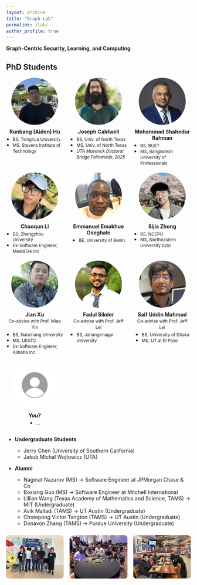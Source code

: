 ```yaml
---
layout: archive
title: "Graph Lab"
permalink: /lab/
author_profile: true
---
```


<strong>Graph-Centric Security, Learning, and Computing</strong>

## PhD Students

<style>
  /* Responsive grid: 2 → 3 → 4 columns */
  .students-grid{
    display:grid;
    gap:18px;
    align-items:start;
    margin:12px 0 28px;
    grid-template-columns:repeat(2,minmax(0,1fr));
  }
  @media (min-width:700px){
    .students-grid{ grid-template-columns:repeat(3,minmax(0,1fr)); }
  }
  @media (min-width:1000px){
    .students-grid{ grid-template-columns:repeat(4,minmax(0,1fr)); }
  }
</style>


<!-- Put headshots in /images/students/ with the filenames below (or rename) -->
<!-- <div style="display:grid;grid-template-columns:repeat(auto-fill,minmax(160px,1fr));gap:18px;align-items:start;margin:12px 0 28px;"> -->

<div class="students-grid">

  <div style="text-align:center;">
    <img src="../images/Runbang.jpeg" alt="Runbang (Aiden) Hu" style="width:128px;height:128px;object-fit:cover;border-radius:50%;display:block;margin:0 auto 10px;">
    <div>
    <strong>Runbang (Aiden) Hu</strong>
    <ul style="list-style:disc;margin:4px auto 0;padding-left:18px;text-align:left;display:inline-block;line-height:1.1;">
      <li style="margin:0;"><small>BS, Tsinghua University</small></li>
      <li style="margin:0;"><small>MS, Stevens Institute of Technology</small></li>
    </ul>
    </div>
  </div>

  <div style="text-align:center;">
    <img src="../images/Joe.PNG" alt="Joseph Caldwell" style="width:128px;height:128px;object-fit:cover;border-radius:50%;display:block;margin:0 auto 10px;">
    <div>
    <strong>Joseph Caldwell</strong>
    <ul style="list-style:disc;margin:4px auto 0;padding-left:18px;text-align:left;display:inline-block;line-height:1.1;">
      <li style="margin:0;"><small>BS, Univ. of North Texas</small></li>
      <li style="margin:0;"><small>MS, Univ. of North Texas</small></li>
      <li style="margin:0;"><small><em>UTA Maverick Doctoral Bridge Fellowship, 2025</em></small></li>
    </ul>
    </div>
  </div>

  <div style="text-align:center;">
    <img src="../images/Shahed.JPG" alt="Mohammad Shahedur Rahman" style="width:128px;height:128px;object-fit:cover;border-radius:50%;display:block;margin:0 auto 10px;">
    <div><strong>Mohammad Shahedur Rahman</strong>
    <ul style="list-style:disc;margin:4px auto 0;padding-left:18px;text-align:left;display:inline-block;line-height:1.1;">
      <li style="margin:0;"><small>BS, BUET</small></li>
      <li style="margin:0;"><small>MS, Bangladesh University of Professionals</small></li>
    </ul>
    </div>
  </div>

  <div style="text-align:center;">
    <img src="../images/Chaoqun.jpeg" alt="Chaoqun Li" style="width:128px;height:128px;object-fit:cover;border-radius:50%;display:block;margin:0 auto 10px;">
    <div><strong>Chaoqun Li</strong><br/>
    <ul style="list-style:disc;margin:4px auto 0;padding-left:18px;text-align:left;display:inline-block;line-height:1.1;">
      <li style="margin:0;"><small>BS, Zhengzhou University</small></li>
      <li style="margin:0;"><small>Ex-Software Engineer, MediaTek Inc</small></li>
    </ul>
    </div>
  </div>

  <div style="text-align:center;">
    <img src="../images/Emmanuel.JPEG" alt="Emmanuel Emakhue Oseghale" style="width:128px;height:128px;object-fit:cover;border-radius:50%;display:block;margin:0 auto 10px;">
    <div><strong>Emmanuel Emakhue Oseghale</strong><br/>
    <ul style="list-style:disc;margin:4px auto 0;padding-left:18px;text-align:left;display:inline-block;line-height:1.1;">
      <li style="margin:0;"><small>BE, University of Benin</small></li>
    </ul>
    </div>
  </div>

  <div style="text-align:center;">
    <img src="../images/Sijia.jpeg" alt="Sijia Zhong" style="width:128px;height:128px;object-fit:cover;border-radius:50%;display:block;margin:0 auto 10px;">
    <div><strong>Sijia Zhong</strong><br/>
    <ul style="list-style:disc;margin:4px auto 0;padding-left:18px;text-align:left;display:inline-block;line-height:1.1;">
      <li style="margin:0;"><small>BS, NCEPU</small></li>
      <li style="margin:0;"><small>MS, Northeastern University (US)</small></li>
    </ul>
    </div>
  </div>

  <div style="text-align:center;">
    <img src="../images/jianxu.png" alt="Jian Xu" style="width:128px;height:128px;object-fit:cover;border-radius:50%;display:block;margin:0 auto 10px;">
    <div><strong>Jian Xu</strong><br/><small>Co-advise with Prof. Miao Yin</small></div>
    <ul style="list-style:disc;margin:4px auto 0;padding-left:18px;text-align:left;display:inline-block;line-height:1.1;">
      <li style="margin:0;"><small>BS, Nanchang University</small></li>
      <li style="margin:0;"><small>MS, UESTC</small></li>
      <li style="margin:0;"><small>Ex-Software Engineer, Alibaba Inc.</small></li>
    </ul>
  </div>

  <div style="text-align:center;">
    <img src="../images/Fadul.jpg" alt="Fadul Sikder" style="width:128px;height:128px;object-fit:cover;border-radius:50%;display:block;margin:0 auto 10px;">
    <div><strong>Fadul Sikder</strong><br/><small>Co-advise with Prof. Jeff Lei</small></div>
    <ul style="list-style:disc;margin:4px auto 0;padding-left:18px;text-align:left;display:inline-block;line-height:1.1;">
      <li style="margin:0;"><small>BS, Jahangirnagar University</small></li>
    </ul>
  </div>

  <div style="text-align:center;">
    <img src="../images/Saif.jpg" alt="Saif Uddin Mahmud" style="width:128px;height:128px;object-fit:cover;border-radius:50%;display:block;margin:0 auto 10px;">
    <div><strong>Saif Uddin Mahmud</strong><br/><small>Co-advise with Prof. Jeff Lei</small></div>
    <ul style="list-style:disc;margin:4px auto 0;padding-left:18px;text-align:left;display:inline-block;line-height:1.1;">
      <li style="margin:0;"><small>BS, University of Dhaka</small></li>
      <li style="margin:0;"><small>MS, UT at El Paso</small></li>
    </ul>
  </div>

  <div style="text-align:center;">
    <img src="../images/placeholder.png" alt="You" style="width:128px;height:128px;object-fit:cover;border-radius:50%;display:block;margin:0 auto 10px;">
    <div><strong>You?</strong><br/>
    <ul style="list-style:disc;margin:4px auto 0;padding-left:18px;text-align:left;display:inline-block;line-height:1.1;">
      <li style="margin:0;"><small>...</small></li>
    </ul>
    </div>
  </div>


</div>

* **Undergraduate Students**
    * Jerry Chen (University of Southern California)
    * Jakub Michal Wojtowicz (UTA)

* **Alumni**
    * Nagmat Nazarov (MS) &rarr; Software Engineer at JPMorgan Chase & Co
    * Boxiang Guo (MS) &rarr; Software Engineer at Mitchell International
    * Lillian Wang (Texas Academy of Mathematics and Science, TAMS) &rarr; MIT (Undergraduate)
    * Avik Malladi (TAMS) &rarr; UT Austin (Undergraduate)
    * Chotepong Victor Tangton (TAMS) &rarr; UT Austin (Undergraduate)
    * Donavon Zhang (TAMS) &rarr; Purdue University (Undergraduate)


<!-- Three images in one row -->
<div style="display:grid;grid-template-columns:repeat(3,minmax(0,1fr));gap:16px;align-items:center;margin-top:24px;">
  <img src="../images/IMG_6848.JPG"
       alt="Graph Lab group picture, June 21, 2023"
       loading="lazy"
       style="width:100%;height:auto;border-radius:8px;object-fit:cover;">
  <img src="../images/IMG_6851.JPG"
       alt="Graph Lab group picture 2"
       loading="lazy"
       style="width:100%;height:auto;border-radius:8px;object-fit:cover;">
  <img src="../images/IMG_2629.jpeg"
       alt="Graph Lab group picture 3"
       loading="lazy"
       style="width:100%;height:auto;border-radius:8px;object-fit:cover;">
</div>

